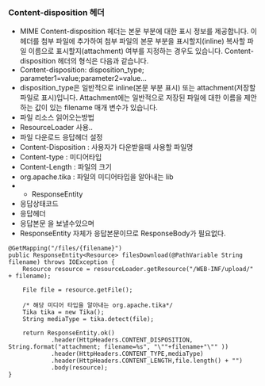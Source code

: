 ### Content-disposition 헤더
- MIME Content-disposition 헤더는 본문 부분에 대한 표시 정보를 제공합니다. 이 헤더를 첨부 파일에 추가하여 첨부 파일의 본문 부분을 표시할지(inline) 복사할 파일 이름으로 표시할지(attachment) 여부를 지정하는 경우도 있습니다. Content-disposition 헤더의 형식은 다음과 같습니다.
- Content-disposition: disposition_type; parameter1=value;parameter2=value...
- disposition_type은 일반적으로 inline(본문 부분 표시) 또는 attachment(저장할 파일로 표시)입니다. Attachment에는 일반적으로 저장된 파일에 대한 이름을 제안하는 값이 있는 filename 매개 변수가 있습니다.
-  파일 리소스 읽어오는방법
- ResourceLoader 사용..
- 파일 다운로드 응답헤더 설정
- Content-Disposition : 사용자가 다운받을때 사용할 파일명
- Content-type : 미디어타입
- Content-Length : 파일의 크기
- org.apache.tika : 파일의 미디어타입을 알아내는 lib
- * ResponseEntity
- 응답상태코드
- 응답헤더
- 응답본문 을 보낼수있으며
- ResponseEntity 자체가 응답본문이므로 ResponseBody가 필요없다.
```
@GetMapping("/files/{filename}")
public ResponseEntity<Resource> filesDownload(@PathVariable String filename) throws IOException {
    Resource resource = resourceLoader.getResource("/WEB-INF/upload/" + filename);

    File file = resource.getFile();

    /* 해당 미디어 타입을 알아내는 org.apache.tika*/
    Tika tika = new Tika();
    String mediaType = tika.detect(file);

    return ResponseEntity.ok()
            .header(HttpHeaders.CONTENT_DISPOSITION, String.format("attachment; filename=%s", "\""+filename+"\"" ))
            .header(HttpHeaders.CONTENT_TYPE,mediaType)
            .header(HttpHeaders.CONTENT_LENGTH,file.length() + "")
            .body(resource);
}
```  